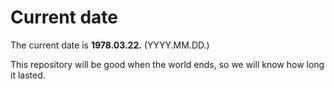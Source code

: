 # Current date

The current date is **1978.03.22.** (YYYY.MM.DD.)

This repository will be good when the world ends, so we will know how long it lasted.